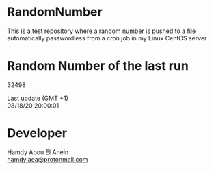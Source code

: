 # RandomNumber    
This is a test repository where a random number is pushed to a file automatically passwordless from a cron job in my Linux CentOS server    
# Random Number of the last run   
32498
      
Last update (GMT +1)    
08/18/20 20:00:01
# Developer    
Hamdy Abou El Anein   
hamdy.aea@protonmail.com
